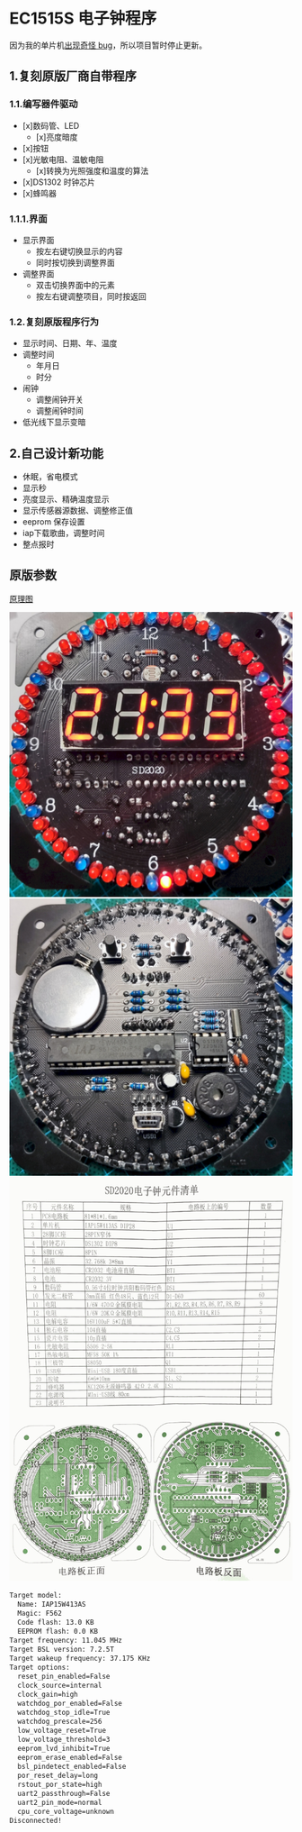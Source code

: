 # EC1515S 电子钟程序

因为我的单片机[出现奇怪 bug](https://www.bilibili.com/video/BV1yu411n78X/)，所以项目暂时停止更新。

## 1.复刻原版厂商自带程序

### 1.1.编写器件驱动

- [x]数码管、LED
  - [x]亮度暗度
- [x]按钮
- [x]光敏电阻、温敏电阻
  - [x]转换为光照强度和温度的算法
- [x]DS1302 时钟芯片
- [x]蜂鸣器

### 1.1.1.界面

- 显示界面
  - 按左右键切换显示的内容
  - 同时按切换到调整界面
- 调整界面
  - 双击切换界面中的元素
  - 按左右键调整项目，同时按返回

### 1.2.复刻原版程序行为

- 显示时间、日期、年、温度
- 调整时间
  - 年月日
  - 时分
- 闹钟
  - 调整闹钟开关
  - 调整闹钟时间
- 低光线下显示变暗

## 2.自己设计新功能

- 休眠，省电模式
- 显示秒
- 亮度显示、精确温度显示
- 显示传感器源数据、调整修正值
- eeprom 保存设置
- iap下载歌曲，调整时间
- 整点报时

## 原版参数

[原理图](原理图.pdf)

![正面](正面r.jpg)
![背面](背面r.jpg)
![元件表](元件表.png)

```
Target model:
  Name: IAP15W413AS
  Magic: F562
  Code flash: 13.0 KB
  EEPROM flash: 0.0 KB
Target frequency: 11.045 MHz
Target BSL version: 7.2.5T
Target wakeup frequency: 37.175 KHz
Target options:
  reset_pin_enabled=False
  clock_source=internal
  clock_gain=high
  watchdog_por_enabled=False
  watchdog_stop_idle=True
  watchdog_prescale=256
  low_voltage_reset=True
  low_voltage_threshold=3
  eeprom_lvd_inhibit=True
  eeprom_erase_enabled=False
  bsl_pindetect_enabled=False
  por_reset_delay=long
  rstout_por_state=high
  uart2_passthrough=False
  uart2_pin_mode=normal
  cpu_core_voltage=unknown
Disconnected!
```
